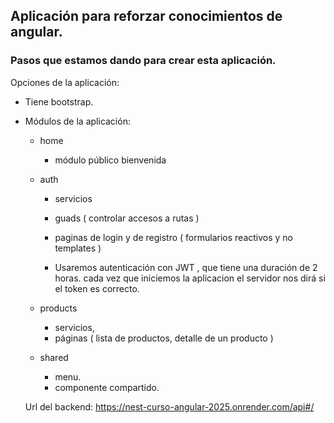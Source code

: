 

## Aplicación para reforzar conocimientos de angular.

### Pasos que estamos dando para crear esta aplicación.

Opciones de la aplicación:

- Tiene bootstrap.
- Módulos de la aplicación:
    - home
        - módulo público bienvenida
    - auth
        - servicios
        - guads ( controlar accesos a rutas )
        - paginas de login y de registro ( formularios reactivos y no templates )

        - Usaremos autenticación con JWT , que tiene una duración de 2 horas.
        cada vez que iniciemos la aplicacion el servidor nos dirá si el token es correcto.

        


    - products
        - servicios,
        - páginas ( lista de productos, detalle de un producto )
    - shared
        - menu.
        - componente compartido.

    Url del backend: https://nest-curso-angular-2025.onrender.com/api#/

